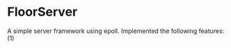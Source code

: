 FloorServer
===========
A simple server framework using epoll. Implemented the following features:
(1)



